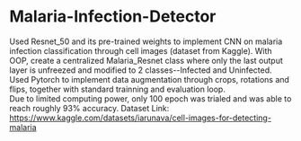 # Malaria-Infection-Detector
Used Resnet_50 and its pre-trained weights to implement CNN on malaria infection classification through cell images (dataset from Kaggle). With OOP, create a centralized Malaria_Resnet class where only the last output layer is unfreezed and modified to 2 classes--Infected and Uninfected. Used Pytorch to implement data augmentation through crops, rotations and flips, together with standard trainning and evaluation loop. <br />
Due to limited computing power, only 100 epoch was trialed and was able to reach roughly 93% accuracy. 
Dataset Link: https://www.kaggle.com/datasets/iarunava/cell-images-for-detecting-malaria
